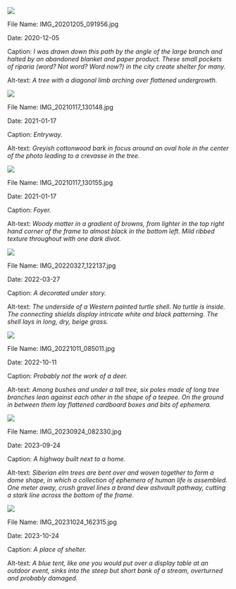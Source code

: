 ![](https://raw.githubusercontent.com/deniledam/thesis-images-2020/main/IMG_20201205_091956.jpg)

File Name: IMG_20201205_091956.jpg

Date: 2020-12-05

Caption: *I was drawn down this path by the angle of the large branch and halted by an abandoned blanket and paper product. These small pockets of riparia (word? Not word? Word now?) in the city create shelter for many.*

Alt-text: *A tree with a diagonal limb arching over flattened undergrowth.*

![](https://raw.githubusercontent.com/deniledam/thesis-images-2021/main/IMG_20210117_130148.jpg)

File Name: IMG_20210117_130148.jpg

Date: 2021-01-17

Caption: *Entryway.*

Alt-text: *Greyish cottonwood bark in focus around an oval hole in the center of the photo leading to a crevasse in the tree.*

![](https://raw.githubusercontent.com/deniledam/thesis-images-2021/main/IMG_20210117_130155.jpg)

File Name: IMG_20210117_130155.jpg

Date: 2021-01-17

Caption: *Foyer.*

Alt-text: *Woody matter in a gradient of browns, from lighter in the top right hand corner of the frame to almost black in the bottom left. Mild ribbed texture throughout with one dark divot.*

![](https://raw.githubusercontent.com/deniledam/thesis-images-2022/main/IMG_20220327_122137.jpg)

File Name: IMG_20220327_122137.jpg

Date: 2022-03-27

Caption: *A decorated under story.*

Alt-text: *The underside of a Western painted turtle shell. No turtle is inside. The connecting shields display intricate white and black patterning. The shell lays in long, dry, beige grass.*

![](https://raw.githubusercontent.com/deniledam/thesis-images-2022/main/IMG_20221011_085011.jpg)

File Name: IMG_20221011_085011.jpg

Date: 2022-10-11

Caption: *Probably not the work of a deer.*

Alt-text: *Among bushes and under a tall tree, six poles made of long tree branches lean against each other in the shape of a teepee. On the ground in between them lay flattened cardboard boxes and bits of ephemera.*

![](https://raw.githubusercontent.com/deniledam/thesis-images-2023/main/IMG_20230924_082330.jpg)

File Name: IMG_20230924_082330.jpg

Date: 2023-09-24

Caption: *A highway built next to a home.*

Alt-text: *Siberian elm trees are bent over and woven together to form a dome shape, in which a collection of ephemera of human life is assembled. One meter away, crush gravel lines a brand dew ashvault pathway, cutting a stark line across the bottom of the frame.*

![](https://raw.githubusercontent.com/deniledam/thesis-images-2023/main/IMG_20231024_162315.jpg)

File Name: IMG_20231024_162315.jpg

Date: 2023-10-24

Caption: *A place of shelter.*

Alt-text: *A blue tent, like one you would put over a display table at an outdoor event, sinks into the steep but short bank of a stream, overturned and probably damaged.*

